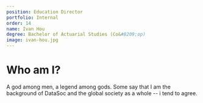 ```yaml
---
position: Education Director
portfolio: Internal
order: 14
name: Ivan Hou
degree: Bachelor of Actuarial Studies (Co&#8209;op)
image: ivan-hou.jpg
---
```

                    
# Who am I?

A god among men, a legend among gods. Some say that I am the background of DataSoc and the global society as a whole -- i tend to agree.

